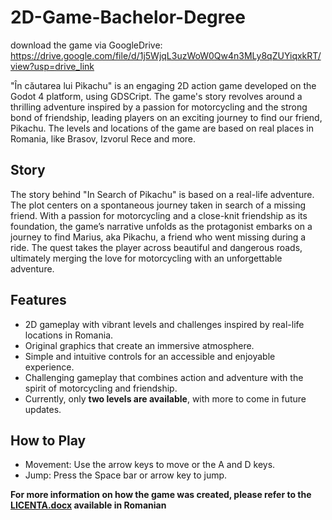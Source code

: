 # 2D-Game-Bachelor-Degree
download the game via GoogleDrive: https://drive.google.com/file/d/1j5WjqL3uzWoW0Qw4n3MLy8qZUYiqxkRT/view?usp=drive_link


"În căutarea lui Pikachu" is an engaging 2D action game developed on the Godot 4 platform, using GDSCript. The game's story revolves around a thrilling adventure inspired by a passion for motorcycling and the strong bond of friendship, leading players on an exciting journey to find our friend, Pikachu. The levels and locations of the game are based on real places in Romania, like Brasov, Izvorul Rece and more.

## Story
The story behind "In Search of Pikachu" is based on a real-life adventure. The plot centers on a spontaneous journey taken in search of a missing friend. With a passion for motorcycling and a close-knit friendship as its foundation, the game’s narrative unfolds as the protagonist embarks on a journey to find Marius, aka Pikachu, a friend who went missing during a ride. The quest takes the player across beautiful and dangerous roads, ultimately merging the love for motorcycling with an unforgettable adventure.

## Features
- 2D gameplay with vibrant levels and challenges inspired by real-life locations in Romania.
- Original graphics that create an immersive atmosphere.
- Simple and intuitive controls for an accessible and enjoyable experience.
- Challenging gameplay that combines action and adventure with the spirit of motorcycling and friendship.
- Currently, only **two levels are available**, with more to come in future updates.

## How to Play
- Movement: Use the arrow keys to move or the A and D keys.
- Jump: Press the Space bar or arrow key to jump.

**For more information on how the game was created, please refer to the [LICENTA.docx](documentation) available in Romanian**
